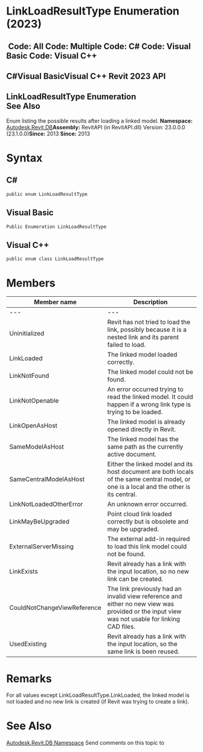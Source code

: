 # LinkLoadResultType Enumeration (2023)

﻿
 Code: All Code: Multiple Code: C# Code: Visual Basic Code: Visual C++   
---  
C#Visual BasicVisual C++
Revit 2023 API  
---  
LinkLoadResultType Enumeration  
See Also  
---  
Enum listing the possible results after loading a linked model. 
**Namespace:** [Autodesk.Revit.DB](87546ba7-461b-c646-cbb1-2cb8f5bff8b2.md "Autodesk.Revit.DB Namespace")**Assembly:** RevitAPI (in RevitAPI.dll) Version: 23.0.0.0 (23.1.0.0)**Since:** 2013 **Since:** 2013 
# Syntax
C#  
---  
```text
public enum LinkLoadResultType
```
  
Visual Basic  
---  
```text
Public Enumeration LinkLoadResultType
```
  
Visual C++  
---  
```text
public enum class LinkLoadResultType
```
  
# Members
| Member name | Description |
| --- | --- |
| --- | --- |
| Uninitialized | Revit has not tried to load the link, possibly because it is a nested link and its parent failed to load. |
| LinkLoaded | The linked model loaded correctly. |
| LinkNotFound | The linked model could not be found. |
| LinkNotOpenable | An error occurred trying to read the linked model. It could happen if a wrong link type is trying to be loaded. |
| LinkOpenAsHost | The linked model is already opened directly in Revit. |
| SameModelAsHost | The linked model has the same path as the currently active document. |
| SameCentralModelAsHost | Either the linked model and its host document are both locals of the same central model, or one is a local and the other is its central. |
| LinkNotLoadedOtherError | An unknown error occurred. |
| LinkMayBeUpgraded | Point cloud link loaded correctly but is obsolete and may be upgraded. |
| ExternalServerMissing | The external add-in required to load this link model could not be found. |
| LinkExists | Revit already has a link with the input location, so no new link can be created. |
| CouldNotChangeViewReference | The link previously had an invalid view reference and either no new view was provided or the input view was not usable for linking CAD files. |
| UsedExisting | Revit already has a link with the input location, so the same link is been reused. |

# Remarks
For all values except LinkLoadResultType.LinkLoaded, the linked model is not loaded and no new link is created (if Revit was trying to create a link). 
# See Also
[Autodesk.Revit.DB Namespace](87546ba7-461b-c646-cbb1-2cb8f5bff8b2.md "Autodesk.Revit.DB Namespace")
Send comments on this topic to 